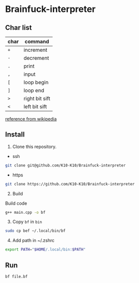 # Brainfuck-interpreter

## Char list

| char | command        |
| ---- | -------------- |
| `+`  | increment      |
| `-`  | decrement      |
| `.`  | print          |
| `,`  | input          |
| `[`  | loop begin     |
| `]`  | loop end       |
| `>`  | right bit sift |
| `<`  | left bit sift  |

[reference from wikipedia](https://en.wikipedia.org/wiki/Brainfuck)

## Install

1. Clone this repository.

- ssh

```bash
git clone git@github.com/K10-K10/Brainfuck-interpreter
```

- https

```bash
git clone https://github.com/K10-K10/Brainfuck-interpreter
```

2. Build

Build code

```bash
g++ main.cpp -o bf
```

3. Copy `bf` in `bin`

```bash
sudo cp bef ~/.local/bin/bf
```

4. Add path in ~/.zshrc

```bash
export PATH="$HOME/.local/bin:$PATH"
```

## Run

```bash
bf file.bf
```
